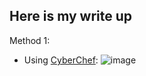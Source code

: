 ## Here is my write up
Method 1:
-    Using [CyberChef](https://gchq.github.io/CyberChef/#recipe=From_Hex('Auto')From_Base64('A-Za-z0-9%2B/%3D',true,false)&input=MHg1MzQ2NTI0MzY1N2E1MTc4NGQ1NjM4MzM2MTQ0NGU2NjRkMzIzNTZhNGQ0NzUxNzg2MjZhNmM2NjRlNDQ0OTdhNTgzMjY3N2E0ZDZhNGU2NjRlN2E0MjY2NGU1NDYzMzA2NTU4MzAzZA):
  ![image](https://github.com/SonPham14/BlueRock_HW/assets/103044792/f206d70a-033f-4be4-b3c3-ccb1be8f4cb0)
